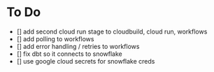 # To Do

- [] add second cloud run stage to cloudbuild, cloud run, workflows
- [] add polling to workflows
- [] add error handling / retries to workflows
- [] fix dbt so it connects to snowflake
- [] use google cloud secrets for snowflake creds
